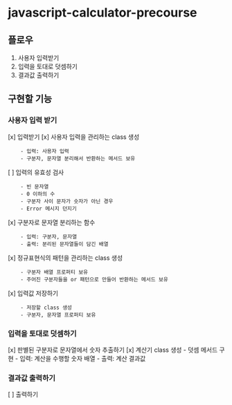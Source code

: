 # javascript-calculator-precourse

## 플로우

1. 사용자 입력받기
2. 입력을 토대로 덧셈하기
3. 결과값 출력하기

## 구현할 기능

### 사용자 입력 받기

[x]  입력받기
[x]  사용자 입력을 관리하는 class 생성

        - 입력: 사용자 입력
        - 구분자, 문자열 분리해서 반환하는 메서드 보유
[ ]  입력의 유효성 검사

        - 빈 문자열
        - 0 이하의 수
        - 구분자 사이 문자가 숫자가 아닌 경우
        - Error 메시지 던지기
[x] 구분자로 문자열 분리하는 함수

        - 입력: 구분자, 문자열
        - 출력: 분리된 문자열들이 담긴 배열
[x] 정규표현식의 패턴을 관리하는 class 생성

        - 구분자 배열 프로퍼티 보유
        - 주어진 구분자들을 or 패턴으로 만들어 반환하는 메서드 보유
[x]  입력값 저장하기

        - 저장할 class 생성
        - 구분자, 문자열 프로퍼티 보유

### 입력을 토대로 덧셈하기

[x] 판별된 구분자로 문자열에서 숫자 추출하기
[x] 계산기 class 생성
        - 덧셈 메서드 구현
        - 입력: 계산을 수행할 숫자 배열
        - 출력: 계산 결과값

### 결과값 출력하기

[ ] 출력하기

